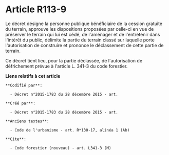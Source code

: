 # Article R113-9

Le décret désigne la personne publique bénéficiaire de la cession gratuite du terrain, approuve les dispositions proposées
par celle-ci en vue de préserver le terrain qui lui est cédé, de l'aménager et de l'entretenir dans l'intérêt du public,
délimite la partie du terrain classé sur laquelle porte l'autorisation de construire et prononce le déclassement de cette
partie de terrain.

Ce décret tient lieu, pour la partie déclassée, de l'autorisation de défrichement prévue à l'article L. 341-3 du code
forestier.

**Liens relatifs à cet article**

	**Codifié par**:

	  - Décret n°2015-1783 du 28 décembre 2015 - art.

	**Créé par**:

	  - Décret n°2015-1783 du 28 décembre 2015 - art.

	**Anciens textes**:

	  - Code de l'urbanisme - art. R*130-17, alinéa 1 (Ab)

	**Cite**:

	  - Code forestier (nouveau) - art. L341-3 (M)
